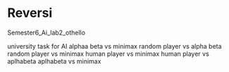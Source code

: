 # Reversi
Semester6_Ai_lab2_othello

university task  for AI alphaa beta vs minimax 
random player vs alpha beta
random player vs minimax
human player vs minimax
human player vs aplhabeta
aplhabeta vs minimax


